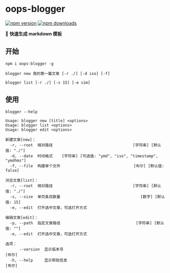 # oops-blogger

[![npm version](https://badge.fury.io/js/oops-blogger.svg)](https://badge.fury.io/js/oops-blogger)
[![npm downloads](https://img.shields.io/npm/dm/oops-blogger.svg?style=flat-square)](http://npm-stat.com/charts.html?package=oops-blogger)

🔧 **快速生成 markdown 模板**

## 开始

```shell
npm i oops-blogger -g

blogger new 我的第一篇文章 [-r ./] [-d iso] [-f]

blogger list [-r ./] [-s 15] [-e vim]
```

## 使用

```shell
blogger --help
```

```text
Usage: blogger new [title] <options>
Usage: blogger list <options>
Usage: blogger edit <options>

新建文章[new]：
  -r, --root  相对路径                                   [字符串] [默认值: "./"]
  -d, --date  时间格式    [字符串] [可选值: "ymd", "iso", "timestamp", "ymdhms"]
  -f, --file  构建单个文件                                [布尔] [默认值: false]

浏览文章[list]：
  -r, --root  相对路径                                   [字符串] [默认值: "./"]
  -s, --size  单页条目数量                                   [数字] [默认值: 15]
  -e, --edit  打开选中文章，可选打开方式

编辑文章[edit]：
  -p, --path  指定文章路径                                 [字符串] [默认值: ""]
  -e, --edit  打开选中文章，可选打开方式

选项：
      --version  显示版本号                                               [布尔]
  -h, --help     显示帮助信息                                             [布尔]
```